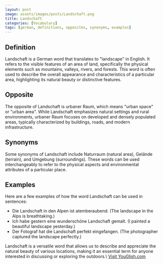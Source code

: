 ```yaml
---
layout: post
image: assets/images/posts/Landschaft.png
title: Landschaft
categories: [Vocabulary]
tags: [german, definitions, opposites, synonyms, examples]
---
```


## Definition

Landschaft is a German word that translates to "landscape" in English. It refers to the visible features of an area of land, specifically the physical elements such as mountains, valleys, rivers, and forests. This word is often used to describe the overall appearance and characteristics of a particular area, highlighting its natural beauty or distinctive features.

## Opposite

The opposite of Landschaft is urbaner Raum, which means "urban space" or "urban area". While Landschaft emphasizes natural settings and rural environments, urbaner Raum focuses on developed and densely populated areas, typically characterized by buildings, roads, and modern infrastructure.

## Synonyms

Some synonyms of Landschaft include Naturraum (natural area), Gelände (terrain), and Umgebung (surroundings). These words can be used interchangeably to refer to the physical aspects and environmental attributes of a particular place.

## Examples

Here are a few examples of how the word Landschaft can be used in sentences:

- Die Landschaft in den Alpen ist atemberaubend. (The landscape in the Alps is breathtaking.)
- Ich habe gestern eine wunderschöne Landschaft gemalt. (I painted a beautiful landscape yesterday.)
- Der Fotograf hat die Landschaft perfekt eingefangen. (The photographer captured the landscape perfectly.)

Landschaft is a versatile word that allows us to describe and appreciate the natural beauty of various locations, making it an essential term for anyone interested in discussing or exploring the outdoors.\ <a id="yg-widget-0" class="youglish-widget" data-query="Landschaft" data-lang="german" data-components="8412" data-auto-start="0" data-bkg-color="theme_light" data-title="How%20to%20pronounce%20Landschaft%20in%20German"  rel="nofollow" href="https://youglish.com">Visit YouGlish.com</a><script async src="https://youglish.com/public/emb/widget.js" charset="utf-8"></script>